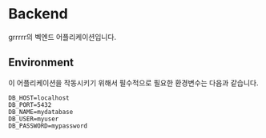 # Backend
grrrrr의 벡엔드 어플리케이션입니다.

## Environment
이 어플리케이션을 작동시키기 위해서 필수적으로 필요한 환경변수는 다음과 같습니다.  
``` env
DB_HOST=localhost
DB_PORT=5432
DB_NAME=mydatabase
DB_USER=myuser
DB_PASSWORD=mypassword
```